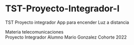 # TST-Proyecto-Integrador-I
TST Proyecto integrador App para encender Luz a distancia 

Materia telecomunicaciones <br>
Proyecto Integrador
Alumno Mario Gonzalez 
Cohorte 2022
